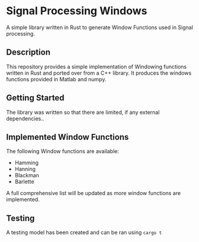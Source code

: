 # Signal Processing Windows

A simple library written in Rust to generate Window Functions used in Signal processing. 

## Description

This repository provides a simple implementation of Windowing functions written in Rust and ported over from a C++ library. It produces the windows functions provided in Matlab and numpy. 

## Getting Started

The library was written so that there are limited, if any external dependencies..

## Implemented Window Functions

The following Window functions are available:

 - Hamming 
 - Hanning
 - Blackman 
 - Barlette

A full comprehensive list will be updated as more window functions are implemented. 

## Testing 

A testing model has been created and can be ran using `cargo t` 

<!-- ### Dependencies

* Describe any prerequisites, libraries, OS version, etc., needed before installing program.
* ex. Windows 10

### Installing

* How/where to download your program
* Any modifications needed to be made to files/folders -->

<!-- 
### Executing program

* How to run the program
* Step-by-step bullets
```
code blocks for commands
``` -->
<!-- 
## Help

Feel free to raise any issues  -->